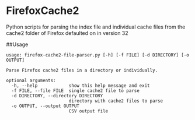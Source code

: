 FirefoxCache2
=============
Python scripts for parsing the index file and individual cache files from the cache2 folder of Firefox defaulted on in version 32

##Usage
```
usage: firefox-cache2-file-parser.py [-h] [-f FILE] [-d DIRECTORY] [-o OUTPUT]

Parse Firefox cache2 files in a directory or individually.

optional arguments:
  -h, --help            show this help message and exit
  -f FILE, --file FILE  single cache2 file to parse
  -d DIRECTORY, --directory DIRECTORY
                        directory with cache2 files to parse
  -o OUTPUT, --output OUTPUT
                        CSV output file
```
